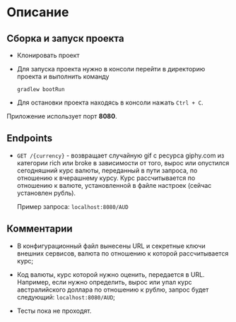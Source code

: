 # Описание

## Сборка и запуск проекта

* Клонировать проект

* Для запуска проекта нужно в консоли перейти в директорию проекта и выполнить команду
  
  `gradlew bootRun`
  
* Для остановки проекта находясь в консоли нажать `Ctrl + C`.
  
Приложение использует порт **8080**.

## Endpoints

* `GET /{currency}` -  возвращает случайную gif с ресурса giphy.com из категории rich или broke в зависимости от того, вырос или опустился сегодняшний курс валюты, переданный в пути запроса, по отношению к вчерашнему курсу. Курс рассчитывается по отношению к валюте, установленной в файле настроек (сейчас установлен рубль).

   Пример запроса: `localhost:8080/AUD`

## Комментарии

* В конфигурационный файл вынесены URL и секретные ключи внешних сервисов, валюта по отношению к которой рассчитывается курс;

* Код валюты, курс которой нужно оценить, передается в URL. Например, если нужно определить, вырос или упал курс австралийского доллара по отношению к рублю, запрос будет следующий: `localhost:8080/AUD`;

* Тесты пока не проходят.